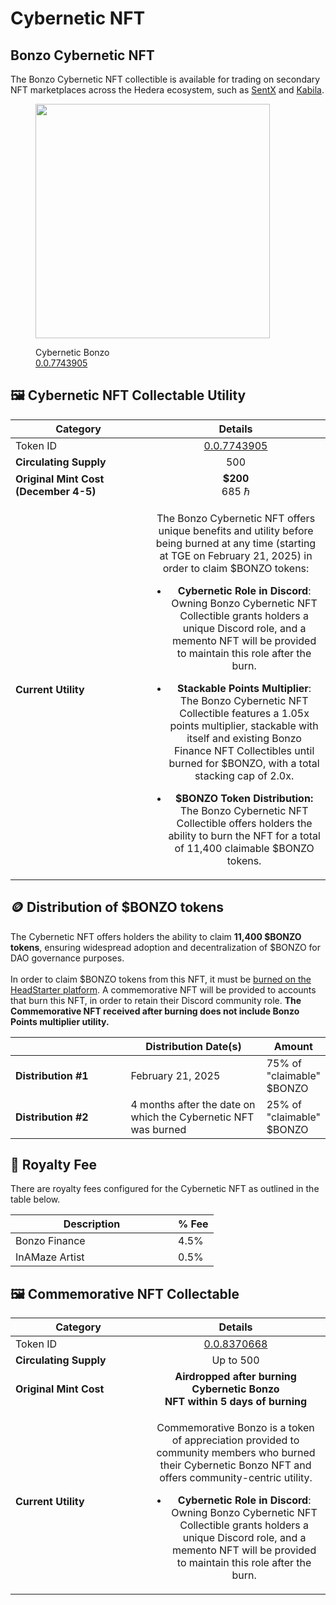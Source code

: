 # Cybernetic NFT

## Bonzo Cybernetic NFT

The Bonzo Cybernetic NFT collectible is available for trading on secondary NFT marketplaces across the Hedera ecosystem, such as [SentX](https://sentx.io/nft-marketplace/cybernetic-bonzo) and [Kabila](https://market.kabila.app/en/collections/7743905/items).

<figure><img src="../../.gitbook/assets/CyberneticBonzo (1).png" alt="" width="375"><figcaption><p>Cybernetic Bonzo<br><a href="https://hashscan.io/mainnet/token/0.0.7743905">0.0.7743905</a></p></figcaption></figure>

## **🖼️ Cybernetic NFT Collectable Utility**

<table><thead><tr><th width="201">Category</th><th align="center">Details</th></tr></thead><tbody><tr><td>Token ID</td><td align="center"><a href="https://hashscan.io/mainnet/token/0.0.7743905">0.0.7743905</a></td></tr><tr><td><strong>Circulating Supply</strong></td><td align="center">500</td></tr><tr><td><strong>Original Mint Cost (December 4-5)</strong></td><td align="center"><strong>$200</strong><br>685 ℏ</td></tr><tr><td><strong>Current Utility</strong></td><td align="center"><p>The Bonzo Cybernetic NFT offers unique benefits and utility before being burned at any time (starting at TGE on February 21, 2025) in order to claim $BONZO tokens:</p><ul><li><strong>Cybernetic Role in Discord</strong>: Owning Bonzo Cybernetic NFT Collectible grants holders a unique Discord role, and a memento NFT will be provided to maintain this role after the burn.</li></ul><ul><li><strong>Stackable Points Multiplier</strong>: The Bonzo Cybernetic NFT Collectible features a 1.05x points multiplier, stackable with itself and existing Bonzo Finance NFT Collectibles until burned for $BONZO, with a total stacking cap of 2.0x.</li></ul><ul><li><strong>$BONZO Token Distribution:</strong> The Bonzo Cybernetic NFT Collectible offers holders the ability to burn the NFT for a total of 11,400 claimable $BONZO tokens.</li></ul></td></tr></tbody></table>

## **🪙  Distribution of $BONZO tokens**

The Cybernetic NFT offers holders the ability to claim **11,400 $BONZO tokens**, ensuring widespread adoption and decentralization of $BONZO for DAO governance purposes.\
\
In order to claim $BONZO tokens from this NFT, it must be [burned on the HeadStarter platform](https://app.headstarter.org/portfolio/redeem-tokens?tab=other-tokens). A commemorative NFT will be provided to accounts that burn this NFT, in order to retain their Discord community role. **The Commemorative NFT received after burning does not include Bonzo Points multiplier utility.**

<table><thead><tr><th width="204"></th><th width="252">Distribution Date(s)</th><th>Amount</th></tr></thead><tbody><tr><td><strong>Distribution #1</strong></td><td>February 21, 2025</td><td>75% of "claimable" $BONZO</td></tr><tr><td><strong>Distribution #2</strong></td><td>4 months after the date on which the Cybernetic NFT was burned</td><td>25% of "claimable" $BONZO</td></tr></tbody></table>

## **👑  Royalty Fee**

There are royalty fees configured for the Cybernetic NFT as outlined in the table below.

<table><thead><tr><th width="244">Description</th><th>% Fee</th></tr></thead><tbody><tr><td>Bonzo Finance</td><td>4.5%</td></tr><tr><td>InAMaze Artist</td><td>0.5%</td></tr></tbody></table>

## **🖼️ Commemorative NFT Collectable**

<table><thead><tr><th width="201">Category</th><th align="center">Details</th></tr></thead><tbody><tr><td>Token ID</td><td align="center"><a href="https://hashscan.io/mainnet/token/0.0.8370668">0.0.8370668</a></td></tr><tr><td><strong>Circulating Supply</strong></td><td align="center">Up to 500</td></tr><tr><td><strong>Original Mint Cost</strong> </td><td align="center"><strong>Airdropped after burning Cybernetic Bonzo</strong> <br><strong>NFT within 5 days of burning</strong></td></tr><tr><td><strong>Current Utility</strong></td><td align="center"><p>Commemorative Bonzo is a token of appreciation provided to community members who burned their Cybernetic Bonzo NFT and offers community-centric utility.</p><ul><li><strong>Cybernetic Role in Discord</strong>: Owning Bonzo Cybernetic NFT Collectible grants holders a unique Discord role, and a memento NFT will be provided to maintain this role after the burn.</li></ul></td></tr></tbody></table>

